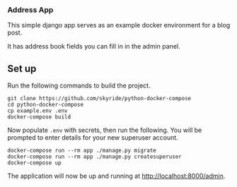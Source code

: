 ### Address App

This simple django app serves as an example docker environment for a blog post.

It has address book fields you can fill in in the admin panel.


## Set up

Run the following commands to build the project.

```
git clone https://github.com/skyride/python-docker-compose
cd python-docker-compose
cp example.env .env
docker-compose build
```

Now populate `.env` with secrets, then run the following. You will be prompted
to enter details for your new superuser account.

```
docker-compose run --rm app ./manage.py migrate
docker-compose run --rm app ./manage.py createsuperuser
docker-compose up
```

The application will now be up and running at [http://localhost:8000/admin](http://localhost:8000/admin).
